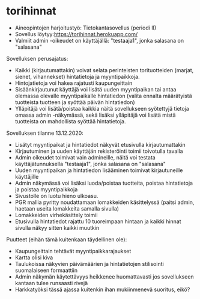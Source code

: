 # torihinnat
* Aineopintojen harjoitustyö: Tietokantasovellus (periodi II)
* Sovellus löytyy:https://torihinnat.herokuapp.com/
* Valmiit admin -oikeudet on käyttäjällä: "testaaja1", jonka salasana on "salasana"

Sovelluksen perusajatus:
* Kaikki (kirjautumattakin) voivat selata perinteisten torituotteiden (marjat, sienet, vihannekset) hintatietoja ja myyntipaikkoja. 
* Hintojatietoja voi hakea rajatusti kaupungeittain
* Sisäänkirjautunut käyttäjä voi lisätä uuden myyntipaikan tai antaa olemassa olevalle myyntipaikalle hintatiedon (valita ennalta määrätyistä tuotteista tuotteen ja syöttää päivän hintatiedon)
* Ylläpitäjä voi lisätä/poistaa kaikkia näitä sovellukseen syötettyjä tietoja omassa admin -näkymässä, sekä lisäksi ylläpitäjä voi lisätä mistä tuotteista on mahdollista syöttää hintatietoja.

Sovelluksen tilanne 13.12.2020:
* Lisätyt myyntipaikat ja hintatiedot näkyvät etusivulla kirjautumattakin
* Kirjautuminen ja uuden käyttäjän rekisteröinti toimii toivotulla tavalla
* Admin oikeudet toimivat vain admineille, näitä voi testata käyttäjätunnuksella "testaaja1", jonka salasana on "salasana"
* Uuden myyntipaikan ja hintatiedon lisääminen toimivat kirjautuneille käyttäjille
* Admin näkymässä voi lisäksi luoda/poistaa tuotteita, poistaa hintatietoja ja poistaa myyntipaikkoja
* Sivustolle on luotu hieno ulkoasu.
* PGR mallia pyritty noudattamaan lomakkeiden käsittelyssä (paitsi admin, haetaan useita lomakkeita samalla sivulla)
* Lomakkeiden virhekäsittely toimii
* Etusivulla hintatiedot rajattu 10 tuoreimpaan hintaan ja kaikki hinnat sivulla näkyy sitten kaikki muutkin

Puutteet (eihän tämä kuitenkaan täydellinen ole): 
* Kaupungeittain tehtävät myyntipaikkarajaukset
* Kartta olisi kiva
* Taulukoissa näkyvien päivämäärien ja hintatietojen stilisointi suomalaiseen formaattiin
* Admin näkymän käytettävyys heikkenee huomattavasti jos sovellukseen kantaan tulee runsaasti rivejä
* Harkkatyöksi tässä ajassa kuitenkin ihan mukiinmenevä suoritus, eikö?
